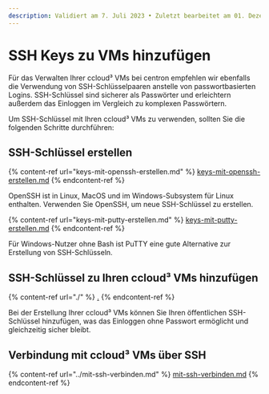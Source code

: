 ```yaml
---
description: Validiert am 7. Juli 2023 • Zuletzt bearbeitet am 01. Dezember 2023
---
```


# SSH Keys zu VMs hinzufügen

Für das Verwalten Ihrer ccloud³ VMs bei centron empfehlen wir ebenfalls die Verwendung von SSH-Schlüsselpaaren anstelle von passwortbasierten Logins. SSH-Schlüssel sind sicherer als Passwörter und erleichtern außerdem das Einloggen im Vergleich zu komplexen Passwörtern.

Um SSH-Schlüssel mit Ihren ccloud³ VMs zu verwenden, sollten Sie die folgenden Schritte durchführen:



## SSH-Schlüssel erstellen

{% content-ref url="keys-mit-openssh-erstellen.md" %}
[keys-mit-openssh-erstellen.md](keys-mit-openssh-erstellen.md)
{% endcontent-ref %}

OpenSSH ist in Linux, MacOS und im Windows-Subsystem für Linux enthalten. Verwenden Sie OpenSSH, um neue SSH-Schlüssel zu erstellen.

{% content-ref url="keys-mit-putty-erstellen.md" %}
[keys-mit-putty-erstellen.md](keys-mit-putty-erstellen.md)
{% endcontent-ref %}

Für Windows-Nutzer ohne Bash ist PuTTY eine gute Alternative zur Erstellung von SSH-Schlüsseln.



## SSH-Schlüssel zu Ihren ccloud³ VMs hinzufügen

{% content-ref url="./" %}
[.](./)
{% endcontent-ref %}

Bei der Erstellung Ihrer ccloud³ VMs können Sie Ihren öffentlichen SSH-Schlüssel hinzufügen, was das Einloggen ohne Passwort ermöglicht und gleichzeitig sicher bleibt.



## Verbindung mit ccloud³ VMs über SSH

{% content-ref url="../mit-ssh-verbinden.md" %}
[mit-ssh-verbinden.md](../mit-ssh-verbinden.md)
{% endcontent-ref %}
